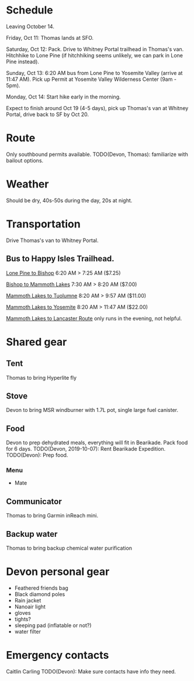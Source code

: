 # Schedule
Leaving October 14.

Friday,   Oct 11:  Thomas lands at SFO.

Saturday, Oct 12:  Pack.
                   Drive to Whitney Portal trailhead in Thomas's van.
                   Hitchhike to Lone Pine (if hitchhiking seems unlikely, we can park in Lone Pine instead).

Sunday,   Oct 13:  6:20 AM bus from Lone Pine to Yosemite Valley (arrive at 11:47 AM).
                   Pick up Permit at Yosemite Valley Wilderness Center (9am - 5pm).

Monday,   Oct 14:  Start hike early in the morning.

Expect to finish around Oct 19 (4-5 days), pick up Thomas's van at Whitney
Portal, drive back to SF by Oct 20.

# Route
Only southbound permits available.
TODO(Devon, Thomas): familiarize with bailout options.

# Weather
Should be dry, 40s-50s during the day, 20s at night.

# Transportation
Drive Thomas's van to Whitney Portal.
## Bus to Happy Isles Trailhead.
  [Lone Pine to Bishop](https://www.estransit.com/routes-schedule/395-routes/lone-pine-express/)
    6:20 AM >  7:25 AM ($7.25)

  [Bishop to Mammoth Lakes](https://www.estransit.com/routes-schedule/395-routes/mammoth-express/)
    7:30 AM >  8:20 AM ($7.00)

  [Mammoth Lakes to Tuolumne](https://yarts.com/routes-and-schedules/mammoth-lakes-tuolumne-meadows-yosemite-valley/)
    8:20 AM >  9:57 AM ($11.00)

  [Mammoth Lakes to Yosemite](https://yarts.com/routes-and-schedules/mammoth-lakes-tuolumne-meadows-yosemite-valley/)
    8:20 AM > 11:47 AM ($22.00)

  [Mammoth Lakes to Lancaster Route](https://www.estransit.com/routes-schedule/395-routes/mammoth-lakes-to-lancaster/)
  only runs in the evening, not helpful.

# Shared gear
## Tent
Thomas to bring Hyperlite fly
## Stove
Devon to bring MSR windburner with 1.7L pot, single large fuel canister.
## Food
Devon to prep dehydrated meals, everything will fit in Bearikade. Pack food for 6 days.
TODO(Devon, 2019-10-07): Rent Bearikade Expedition.
TODO(Devon): Prep food.
### Menu
- Mate
## Communicator
Thomas to bring Garmin inReach mini.
## Backup water
Thomas to bring backup chemical water purification

# Devon personal gear
- Feathered friends bag
- Black diamond poles
- Rain jacket
- Nanoair light
- gloves
- tights?
- sleeping pad (inflatable or not?)
- water filter

# Emergency contacts
Caitlin
Carling
TODO(Devon): Make sure contacts have info they need.
